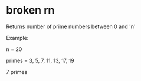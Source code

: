 # broken rn

Returns number of prime numbers between 0 and 'n'

Example: 

n = 20

primes = 3, 5, 7, 11, 13, 17, 19

7 primes
